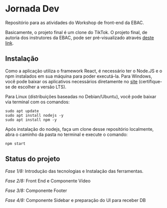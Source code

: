 # Jornada Dev
Repositório para as atividades do Workshop de front-end da EBAC. 

Basicamente, o projeto final é um clone do TikTok. O projeto final, de autoria dos instrutores da EBAC, pode ser pré-visualizado através [deste link](https://jornada-dev.web.app/).

## Instalação

Como a aplicação utiliza o framework React, é necessário ter o Node.JS e o npm instalados em sua máquina para poder executá-la. Para Windows, você pode baixar os aplicativos necessários diretamente no [site](https://nodejs.org/en/download) (certifique-se de escolher a versão LTS). 

Para Linux (distribuições baseadas no Debian/Ubuntu), você pode baixar via terminal com os comandos:
```
sudo apt update
sudo apt install nodejs -y
sudo apt install npm -y
```

Após instalação do nodejs, faça um clone desse repositório localmente, abra o caminho da pasta no terminal e execute o comando:
```
npm start
```

## Status do projeto

*Fase 1/8:* Introdução das tecnologias e Instalação das ferramentas. 

*Fase 2/8:* Front End e Componente Vídeo

*Fase 3/8:* Componente Footer  

*Fase 4/8:* Componente Sidebar e preparação do UI para receber DB